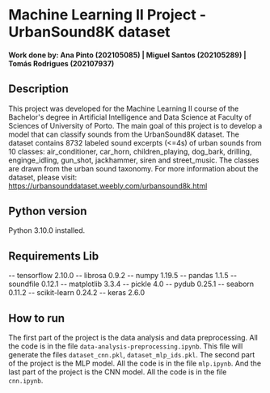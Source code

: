 # Machine Learning II Project - UrbanSound8K dataset

#### Work done by: Ana Pinto (202105085) |  Miguel Santos (202105289) | Tomás Rodrigues (202107937)

## Description

This project was developed for the Machine Learning II course of the Bachelor's degree in Artificial Intelligence and Data Science at Faculty of Sciences of University of Porto. The main goal of this project is to develop a model that can classify sounds from the UrbanSound8K dataset. The dataset contains 8732 labeled sound excerpts (<=4s) of urban sounds from 10 classes: air_conditioner, car_horn, children_playing, dog_bark, drilling, enginge_idling, gun_shot, jackhammer, siren and street_music. The classes are drawn from the urban sound taxonomy. For more information about the dataset, please visit: https://urbansounddataset.weebly.com/urbansound8k.html

## Python version
Python 3.10.0 installed.

## Requirements Lib 

-- tensorflow 2.10.0
-- librosa 0.9.2
-- numpy 1.19.5
-- pandas 1.1.5
-- soundfile 0.12.1
-- matplotlib 3.3.4
-- pickle 4.0
-- pydub 0.25.1
-- seaborn 0.11.2
-- scikit-learn 0.24.2
-- keras 2.6.0

## How to run

The first part of the project is the data analysis and data preprocessing. All the code is in the file `data-analysis-preprocessing.ipynb`. 
This file will generate the files `dataset_cnn.pkl`, `dataset_mlp_ids.pkl`.
The second part of the project is the MLP model. All the code is in the file `mlp.ipynb`.
And the last part of the project is the CNN model. All the code is in the file `cnn.ipynb`.





